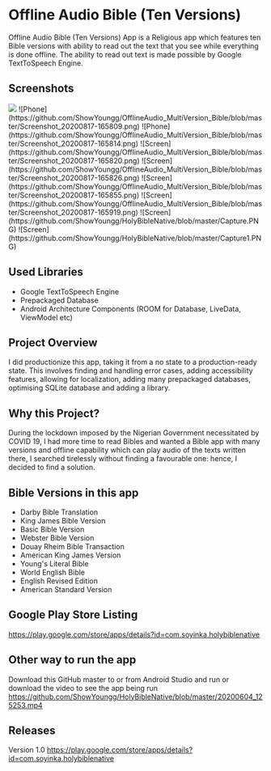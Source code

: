 # Offline Audio Bible (Ten Versions)
Offline Audio Bible (Ten Versions) App is a Religious app which features ten Bible versions with ability to read out the text that you see while everything is done offline. The ability to read out text is made possible by Google TextToSpeech Engine.

## Screenshots
<img src= "https://github.com/ShowYoungg/OfflineAudio_MultiVersion_Bible/blob/master/Screenshot_20200817-165809.png" width="150"/>
![Phone](https://github.com/ShowYoungg/OfflineAudio_MultiVersion_Bible/blob/master/Screenshot_20200817-165809.png)
![Phone](https://github.com/ShowYoungg/OfflineAudio_MultiVersion_Bible/blob/master/Screenshot_20200817-165814.png)
![Screen](https://github.com/ShowYoungg/OfflineAudio_MultiVersion_Bible/blob/master/Screenshot_20200817-165820.png)
![Screen](https://github.com/ShowYoungg/OfflineAudio_MultiVersion_Bible/blob/master/Screenshot_20200817-165826.png)
![Screen](https://github.com/ShowYoungg/OfflineAudio_MultiVersion_Bible/blob/master/Screenshot_20200817-165855.png)
![Screen](https://github.com/ShowYoungg/OfflineAudio_MultiVersion_Bible/blob/master/Screenshot_20200817-165919.png)
![Screen](https://github.com/ShowYoungg/HolyBibleNative/blob/master/Capture.PNG)
![Screen](https://github.com/ShowYoungg/HolyBibleNative/blob/master/Capture1.PNG)

## Used Libraries
* Google TextToSpeech Engine
* Prepackaged Database 
* Android Architecture Components (ROOM for Database, LiveData, ViewModel etc)

## Project Overview
I did productionize this app, taking it from a no state to a production-ready state. This involves finding and handling error cases, adding accessibility features, allowing for localization, adding many prepackaged databases, optimising SQLite database and adding a library.

## Why this Project?
During the lockdown imposed by the Nigerian Government necessitated by COVID 19, I had more time to read Bibles and wanted a Bible app with many versions and offline capability which can play audio of the texts written there, I searched tirelessly without finding a favourable one: hence, I decided to find a solution.

## Bible Versions in this app
* Darby Bible Translation
* King James Bible Version
* Basic Bible Version
* Webster Bible Version
* Douay Rheim Bible Transaction
* American King James Version
* Young's Literal Bible
* World English Bible
* English Revised Edition
* American Standard Version

## Google Play Store Listing
https://play.google.com/store/apps/details?id=com.soyinka.holybiblenative

## Other way to run the app
Download this GitHub master to or from Android Studio and run or download the video to see the app being run https://github.com/ShowYoungg/HolyBibleNative/blob/master/20200604_125253.mp4

## Releases
Version 1.0
https://play.google.com/store/apps/details?id=com.soyinka.holybiblenative
